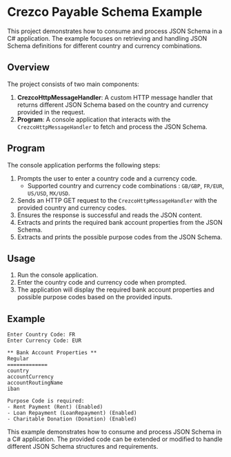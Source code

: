 # Crezco Payable Schema Example

This project demonstrates how to consume and process JSON Schema in a C# application. The example focuses on retrieving and handling JSON Schema definitions for different country and currency combinations.

## Overview

The project consists of two main components:

1. **CrezcoHttpMessageHandler**: A custom HTTP message handler that returns different JSON Schema based on the country and currency provided in the request.
2. **Program**: A console application that interacts with the `CrezcoHttpMessageHandler` to fetch and process the JSON Schema.

## Program

The console application performs the following steps:

1. Prompts the user to enter a country code and a currency code.
   - Supported country and currency code combinations : `GB/GBP`, `FR/EUR`, `US/USD`, `MX/USD`.
2. Sends an HTTP GET request to the `CrezcoHttpMessageHandler` with the provided country and currency codes.
3. Ensures the response is successful and reads the JSON content.
4. Extracts and prints the required bank account properties from the JSON Schema.
5. Extracts and prints the possible purpose codes from the JSON Schema.

## Usage

1. Run the console application.
2. Enter the country code and currency code when prompted.
3. The application will display the required bank account properties and possible purpose codes based on the provided inputs.

## Example

```plaintext
Enter Country Code: FR
Enter Currency Code: EUR

** Bank Account Properties **
Regular
=============
country
accountCurrency
accountRoutingName
iban

Purpose Code is required:
- Rent Payment (Rent) (Enabled)
- Loan Repayment (LoanRepayment) (Enabled)
- Charitable Donation (Donation) (Enabled)
```

This example demonstrates how to consume and process JSON Schema in a C# application. The provided code can be extended or modified to handle different JSON Schema structures and requirements.